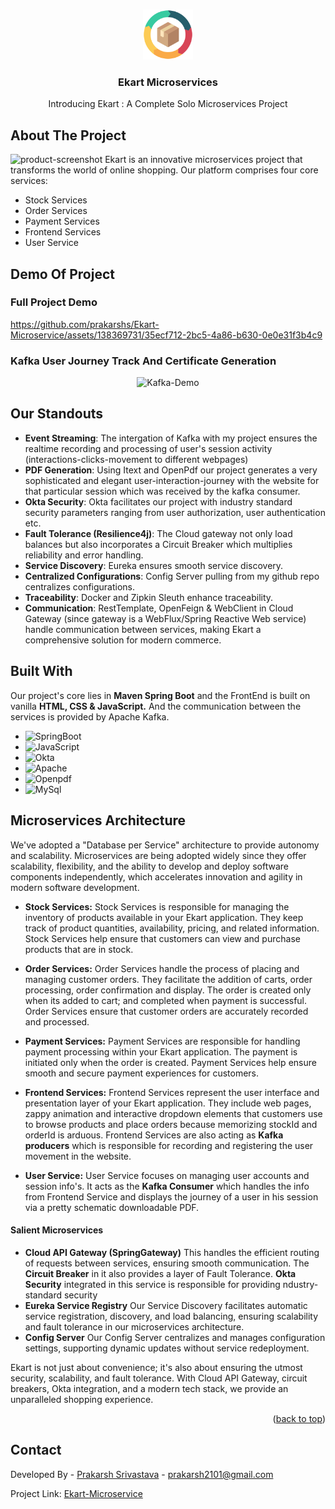 
<a name="readme-top"></a>


<!-- PROJECT LOGO -->
<br />
<div align="center">
  <div href="https://github.com/prakarshs/Ekart-Microservice">
    <img src="images/logo.png" alt="Logo" width="80" height="80">
  </div>

  <h3 align="center">Ekart Microservices</h3>

  <p align="center">
    Introducing Ekart : A Complete Solo Microservices Project

</div>




<!-- ABOUT THE PROJECT -->
## About The Project
![product-screenshot]
Ekart is an innovative microservices project that transforms the world of online shopping. Our platform comprises four core services:

- Stock Services
- Order Services
- Payment Services
- Frontend Services
- User Service

## Demo Of Project

### Full Project Demo
https://github.com/prakarshs/Ekart-Microservice/assets/138369731/35ecf712-2bc5-4a86-b630-0e0e31f3b4c9

### Kafka User Journey Track And Certificate Generation
<div align="center">
  <img src="https://github.com/prakarshs/Ekart-Microservice/assets/138369731/e8bf5c3f-8a84-4dfd-9c67-866dce2465e1" alt="Kafka-Demo">
</div>




## Our Standouts

- **Event Streaming**: The intergation of Kafka with my project ensures the realtime recording and processing of user's session activity (interactions-clicks-movement to different webpages)
- **PDF Generation**: Using Itext and OpenPdf our project generates a very sophisticated and elegant user-interaction-journey with the website for that particular session which was received by the kafka consumer.
- **Okta Security**: Okta facilitates our project with industry standard security parameters ranging from user authorization, user authentication etc.
- **Fault Tolerance (Resilience4j)**: The Cloud gateway not only load balances but also incorporates a Circuit Breaker which multiplies reliability and error handling.
- **Service Discovery**: Eureka ensures smooth service discovery.
- **Centralized Configurations**: Config Server pulling from my github repo centralizes configurations.
- **Traceability**: Docker and Zipkin Sleuth enhance traceability.
- **Communication**: RestTemplate, OpenFeign & WebClient in Cloud Gateway (since gateway is a WebFlux/Spring Reactive Web service) handle communication between services, making Ekart a comprehensive solution for modern commerce.
## Built With

Our project's core lies in **Maven Spring Boot** and the FrontEnd is built on vanilla **HTML, CSS & JavaScript.** And the communication between the services is provided by Apache Kafka.

* ![SpringBoot]
* ![JavaScript]
* ![Okta]
* ![Apache]
* ![Openpdf]
* ![MySql]  


## Microservices Architecture

We've adopted a "Database per Service" architecture to provide autonomy and scalability. Microservices are being adopted widely since they offer scalability, flexibility, and the ability to develop and deploy software components independently, which accelerates innovation and agility in modern software development.

- **Stock Services:**
Stock Services is responsible for managing the inventory of products available in your Ekart application. They keep track of product quantities, availability, pricing, and related information. Stock Services help ensure that customers can view and purchase products that are in stock.

- **Order Services:**
Order Services handle the process of placing and managing customer orders. They facilitate the addition of carts, order processing, order confirmation and display. The order is created only when its added to cart; and completed when payment is successful. Order Services ensure that customer orders are accurately recorded and processed.


- **Payment Services:**
Payment Services are responsible for handling payment processing within your Ekart application. The payment is initiated only when the order is created. Payment Services help ensure smooth and secure payment experiences for customers.

- **Frontend Services:**
Frontend Services represent the user interface and presentation layer of your Ekart application. They include web pages, zappy animation and interactive dropdown elements that customers use to browse products and place orders because memorizing stockId and orderId is arduous. Frontend Services are also acting as **Kafka producers** which is responsible for recording and registering the user movement in the website.

- **User Service:**
User Service focuses on managing user accounts and session info's. It acts as the **Kafka Consumer** which handles the info from Frontend Service and displays the journey of a user in his session via a pretty schematic downloadable PDF.

#### Salient Microservices

-  **Cloud API Gateway (SpringGateway)**
This handles the efficient routing of requests between services, ensuring smooth communication. The **Circuit Breaker** in it also provides a layer of Fault Tolerance. **Okta Security** integrated in this service is responsible for providing ndustry-standard security
-  **Eureka Service Registry**
Our Service Discovery facilitates automatic service registration, discovery, and load balancing, ensuring scalability and fault tolerance in our microservices architecture.
-  **Config Server**
Our Config Server centralizes and manages configuration settings, supporting dynamic updates without service redeployment.



Ekart is not just about convenience; it's also about ensuring the utmost security, scalability, and fault tolerance. With Cloud API Gateway, circuit breakers, Okta integration, and a modern tech stack, we provide an unparalleled shopping experience.


<p align="right">(<a href="#readme-top">back to top</a>)</p>



<!-- CONTACT -->
## Contact

Developed By - [Prakarsh Srivastava](https://www.linkedin.com/in/prakarsh2101/) - prakarsh2101@gmail.com

Project Link: [Ekart-Microservice](https://github.com/prakarshs/Ekart-Microservice)







<!-- MARKDOWN LINKS & IMAGES -->
<!-- https://www.markdownguide.org/basic-syntax/#reference-style-links -->
[contributors-shield]: https://img.shields.io/github/contributors/othneildrew/Best-README-Template.svg?style=for-the-badge
[contributors-url]: https://github.com/othneildrew/Best-README-Template/graphs/contributors
[forks-shield]: https://img.shields.io/github/forks/othneildrew/Best-README-Template.svg?style=for-the-badge
[forks-url]: https://github.com/othneildrew/Best-README-Template/network/members
[stars-shield]: https://img.shields.io/github/stars/othneildrew/Best-README-Template.svg?style=for-the-badge
[stars-url]: https://github.com/othneildrew/Best-README-Template/stargazers
[issues-shield]: https://img.shields.io/github/issues/othneildrew/Best-README-Template.svg?style=for-the-badge
[issues-url]: https://github.com/othneildrew/Best-README-Template/issues
[license-shield]: https://img.shields.io/github/license/othneildrew/Best-README-Template.svg?style=for-the-badge
[license-url]: https://github.com/othneildrew/Best-README-Template/blob/master/LICENSE.txt
[linkedin-shield]: https://img.shields.io/badge/-LinkedIn-black.svg?style=for-the-badge&logo=linkedin&colorB=555
[product-screenshot]: images/demo.gif
[SpringBoot]: https://img.shields.io/badge/SpringBoot-32CD32?style=for-the-badge&logo=springBoot&logoColor=white
[JavaScript]: https://img.shields.io/badge/JavaScript-FFEA00?style=for-the-badge&logo=javaScript&logoColor=black
[Docker]: https://img.shields.io/badge/Docker-0096FF?style=for-the-badge&logo=docker&logoColor=white
[Apache]: https://img.shields.io/badge/Apache%20Kafka-DE3163?style=for-the-badge&logo=apache&logoColor=white
[Openpdf]: https://img.shields.io/badge/OpenPDF-F3F2ED?style=for-the-badge&logo=adobe&logoColor=DE3163
[MySql]: https://img.shields.io/badge/MySql-F28C28?style=for-the-badge&logo=mysql&logoColor=white
[Next.js]: https://img.shields.io/badge/next.js-000000?style=for-the-badge&logo=nextdotjs&logoColor=white
[Next-url]: https://nextjs.org/
[React.js]: https://img.shields.io/badge/React-20232A?style=for-the-badge&logo=react&logoColor=61DAFB
[React-url]: https://reactjs.org/
[Vue.js]: https://img.shields.io/badge/Vue.js-35495E?style=for-the-badge&logo=vuedotjs&logoColor=4FC08D
[Vue-url]: https://vuejs.org/
[Okta]: https://img.shields.io/badge/OKTA-00008b?style=for-the-badge&logo=okta&logoColor=white
[Angular.io]: https://img.shields.io/badge/Angular-DD0031?style=for-the-badge&logo=angular&logoColor=white
[Angular-url]: https://angular.io/
[Svelte.dev]: https://img.shields.io/badge/Svelte-4A4A55?style=for-the-badge&logo=svelte&logoColor=FF3E00
[Svelte-url]: https://svelte.dev/
[Laravel.com]: https://img.shields.io/badge/Laravel-FF2D20?style=for-the-badge&logo=laravel&logoColor=white
[Laravel-url]: https://laravel.com
[Bootstrap.com]: https://img.shields.io/badge/Bootstrap-563D7C?style=for-the-badge&logo=bootstrap&logoColor=white
[Bootstrap-url]: https://getbootstrap.com
[JQuery.com]: https://img.shields.io/badge/jQuery-0769AD?style=for-the-badge&logo=jquery&logoColor=white
[JQuery-url]: https://jquery.com 
